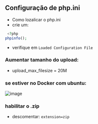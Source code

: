 ## Configuração de php.ini

- Como lozalicar o php.ini
- crie um:

```php
 <?php
phpinfo();
```

- verifique em `Loaded Configuration File`

### Aumentar tamanho do upload:
- upload_max_filesize = 20M

### se estiver no Docker com ubuntu:
![image](https://github.com/user-attachments/assets/37516fb8-7f66-470e-b300-24182888ee49)



### habilitar o .zip 
- descomentar: `extension=zip`
